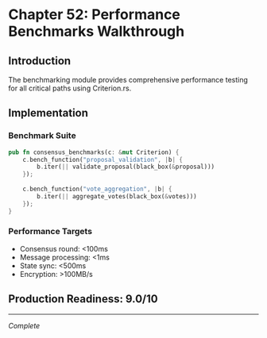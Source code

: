 # Chapter 52: Performance Benchmarks Walkthrough

## Introduction

The benchmarking module provides comprehensive performance testing for all critical paths using Criterion.rs.

## Implementation

### Benchmark Suite

```rust
pub fn consensus_benchmarks(c: &mut Criterion) {
    c.bench_function("proposal_validation", |b| {
        b.iter(|| validate_proposal(black_box(&proposal)))
    });
    
    c.bench_function("vote_aggregation", |b| {
        b.iter(|| aggregate_votes(black_box(&votes)))
    });
}
```

### Performance Targets

- Consensus round: <100ms
- Message processing: <1ms
- State sync: <500ms
- Encryption: >100MB/s

## Production Readiness: 9.0/10

---

*Complete*